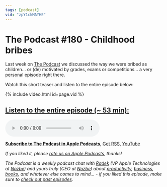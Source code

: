 ```yaml
---
tags: [podcast]
vid: "zpY1ckMAYHE"
---
```


# The Podcast #180 - Childhood bribes

Last week on [The Podcast][p] we discussed the way we were bribed as children... or (de) motivated by grades, exams or competitions... a very personal episode right there.

Watch this short teaser and listen to the entire episode below:

{% include video.html id=page.vid %}

<!--More-->

## [Listen to the entire episode (~ 53 min):][e]

<audio controls>
<source src="https://files.nozbe.com/podcast/180.mp3" type="audio/mpeg">
</audio>

**[Subscribe to The Podcast in Apple Podcasts][i]**, [Get RSS][rss], [YouTube][y]

*If you liked it, please [rate us on Apple Podcasts][i], thanks!*

*The Podcast is a weekly podcast chat with [Radek][r] (VP Apple Technologies at [Nozbe][n]) and yours truly (CEO at [Nozbe][n]) about [productivity](/tag/productivity), [business](/tag/business), [books](/tag/books), and whatever else comes to mind... - if you liked this episode, make sure to [check out past episodes](/tag/podcast).*

[y]: https://www.youtube.com/channel/UCkWk8xKe3pq_87io7CXBCgQ
[rss]: https://thepodcast.fm/episodes?format=RSS
[e]: https://thepodcast.fm/episodes/180

[p]: https://thepodcast.fm/
[n]: https://nozbe.com/
[r]: https://radex.io/
[i]: https://itunes.apple.com/podcast/the-podcast/id1012329770
[o]: https://ipadonly.com

[pm]: http://productivemag.com/